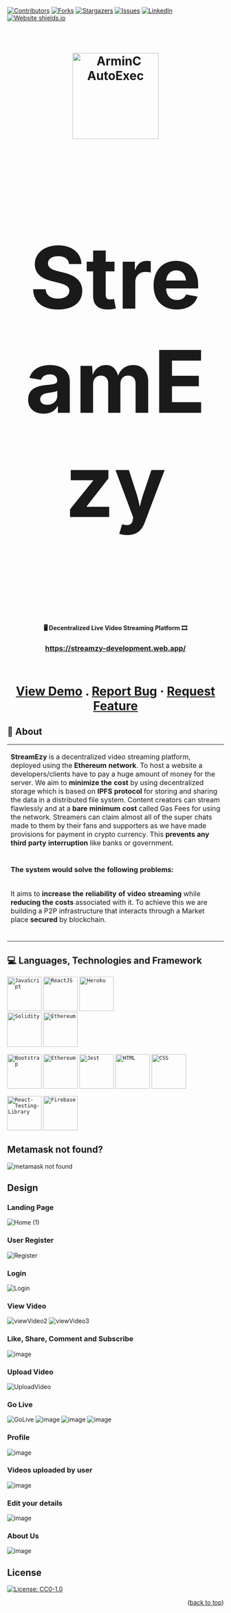 <div id="top"></div>

[![Contributors][contributors-shield]][contributors-url]
[![Forks][forks-shield]][forks-url]
[![Stargazers][stars-shield]][stars-url]
[![Issues][issues-shield]][issues-url]
[![LinkedIn][linkedin-shield]][linkedin-url]
[![Website shields.io](https://img.shields.io/website-up-down-green-red/http/shields.io.svg?style=for-the-badge)](http://shields.io/)



 

<h1 align="center">
  <br>
  <a href="https://github.com/tiwariadarsh/StreamEzy.git"><img src="https://github.com/tiwariadarsh/StreamEzy/blob/main/client/public/logoMain.png" style="width:200px;height:200px;" alt="ArminC AutoExec"></a>
</h1>

<h1 align="center"> <p style="font-size:200px;"> <b> StreamEzy </b> </p> </h1> 

<h4 align="center"> 🖥️ Decentralized Live Video Streaming Platform 🎞️</h4> 
<h3 align="center"><a href='https://streamzy-development.web.app/' target='blank'>https://streamzy-development.web.app/</a></h3>

<h1 align="center">
  <br>
  <a href="https://github.com/tiwariadarsh/StreamEzy">View Demo</a>
  .
    <a href="https://github.com/tiwariadarsh/StreamEzy/issues">Report Bug</a>
    ·
    <a href="https://github.com/tiwariadarsh/StreamEzy/issues">Request Feature</a>
</h1>

## 🤖 About

<table>
<tr>
<td>
  
**StreamEzy** is a decentralized video streaming platform, deployed using
the **Ethereum network**. To host a website a developers/clients have to pay
a huge amount of money for the server. We aim to **minimize the cost** by
using decentralized storage which is based on **IPFS protocol** for storing
and sharing the data in a distributed file system.
Content creators can stream flawlessly and at a **bare minimum cost** called
Gas Fees for using the network. Streamers can claim almost all of the
super chats made to them by their fans and supporters as we have made
provisions for payment in crypto currency. This **prevents any third party
interruption** like banks or government.
  <br>
   <br>
<tr>
  <td>
    <b> The system would solve the following problems:   <br> </b><br>
    
It aims to **increase the reliability of video streaming** while **reducing the
costs** associated with it.
To achieve this we are building a P2P infrastructure that interacts through
      a Market place **secured** by blockchain. 
    <br>
    <br>
  </td>
  </tr>
</td>
</tr>
</table>

## :computer: Languages, Technologies and Framework 
<p align="left">

<code><img height="80" src="https://www.disenowebwordpress.com/wp-content/uploads/2018/08/animationJS.gif" title="JavaScript"></code>
  <code><img height="80" src="https://revelry.co/wp-content/uploads/2019/05/react-native-UX-design.gif" title="ReactJS"></code>
<code><img height="80" src="https://cdn.dribbble.com/users/2364/screenshots/2679711/kafka-video.gif" title="Heroku"> </code>
  <code><img height="80" src="https://upload.wikimedia.org/wikipedia/commons/thumb/9/98/Solidity_logo.svg/1200px-Solidity_logo.svg.png" title="Solidity"></code>
  <code><img height="80" src="https://c.tenor.com/7VzBpq5zYR8AAAAd/eth.gif" title="Ethereum"></code>
   </p>
  <p align="left">
   <code><img height="80" src="https://upload.wikimedia.org/wikipedia/commons/thumb/b/b2/Bootstrap_logo.svg/2560px-Bootstrap_logo.svg.png" title="Bootstrap"></code> 
   <code><img height="80" src="https://cdn.dribbble.com/users/2574702/screenshots/6702374/metamask.gif" title="Ethereum"></code>
  <code><img height="80" src="https://nx.dev/documentation/latest/shared/jest-logo.png" title="Jest"></code>
<code><img height="80" src="https://user-images.githubusercontent.com/62543734/116005354-27b2e100-a624-11eb-813b-2e9a28381243.png" title="HTML"></code> 
<code><img height="80" src="https://user-images.githubusercontent.com/62543734/116005361-2e415880-a624-11eb-836e-a9bcb03ba82d.png" title="CSS"></code>  
   </p>
  <p align="left">
  <code><img height="80" src="https://c.tenor.com/0lTLZKwxmjQAAAAC/octopus-cute.gif" title="React-Testing-Library"></code>
  <code><img height="80" src="https://i.pinimg.com/originals/74/50/14/74501403f53a5ed702543483addd5e21.gif" title="Firebase"></code>
 </p>
 
 ##  Metamask not found?
 ![metamask not found](https://user-images.githubusercontent.com/62543734/143604212-5be55a63-8628-4d07-b10f-a575c771a274.gif)

 
## Design
### Landing Page
![Home (1)](https://user-images.githubusercontent.com/57039707/143573758-44d0972e-db11-4dc8-8ba3-6d5727034e60.JPG)


### User Register
![Register](https://user-images.githubusercontent.com/57039707/143573949-b75c5c10-55a6-4d7c-af2a-457df9efba63.JPG)

### Login

![Login](https://user-images.githubusercontent.com/57039707/143574274-2c411af4-bc59-468f-a3da-2cd3a4826c36.JPG)

### View Video

![viewVideo2](https://user-images.githubusercontent.com/57039707/143578860-0aaf5b41-eaab-484d-8bfd-123162ad2236.JPG)
![viewVideo3](https://user-images.githubusercontent.com/57039707/143578932-d3359de5-db57-470f-be3c-118f0d13a4c7.JPG)


### Like, Share, Comment and Subscribe

![image](https://user-images.githubusercontent.com/57039707/143575723-55525e1f-dadf-4bc4-bea0-db8a558538e1.png)


### Upload Video

![UploadVideo](https://user-images.githubusercontent.com/57039707/143574456-dcda83cc-d850-4c33-aaab-e7fc0bc09032.JPG)


### Go Live

![GoLive](https://user-images.githubusercontent.com/57039707/143574519-aebb11b1-079d-4c65-aad4-52722a31483e.JPG)
![image](https://user-images.githubusercontent.com/57039707/143574622-ebbd51c5-8d56-497f-ba8b-a0e5a489613e.png)
![image](https://user-images.githubusercontent.com/57039707/143574759-dafc2435-57d4-4f7f-aefe-36ee73fdf2f5.png)
![image](https://user-images.githubusercontent.com/57039707/143578060-bffbd92d-626f-437f-bb46-31b5e921ebc6.png)



### Profile

![image](https://user-images.githubusercontent.com/57039707/143575275-74fba285-0b45-4e51-bd6e-87ea8b8091b3.png)


### Videos uploaded by user

![image](https://user-images.githubusercontent.com/57039707/143575455-a3b47adb-2cee-4078-bd68-16b8f7359f09.png)

### Edit your details

![image](https://user-images.githubusercontent.com/57039707/143577269-0ef51656-b352-4c4f-914d-b45c91c71b4b.png)



### About Us
![image](https://user-images.githubusercontent.com/57039707/143577586-996b9353-8abc-44b1-a182-b8821bd46a06.png)


## License
[![License: CC0-1.0](https://img.shields.io/badge/License-CC0%201.0-lightgrey.svg)](https://tldrlegal.com/license/creative-commons-cc0-1.0-universal)

<p align="right">(<a href="#top">back to top</a>)</p>

[contributors-shield]: https://img.shields.io/github/contributors/tiwariadarsh/StreamEzy.svg?style=for-the-badge
[contributors-url]:  https://github.com/tiwariadarsh/StreamEzy/graphs/contributors
[forks-shield]: 	https://img.shields.io/github/forks/tiwariadarsh/StreamEzy.svg?style=for-the-badge
[forks-url]: https://github.com/tiwariadarsh/StreamEzy/
[stars-shield]: https://img.shields.io/github/stars/tiwariadarsh/StreamEzy.svg?style=for-the-badge
[stars-url]:  https://github.com/tiwariadarsh/StreamEzy/stargazers
[issues-shield]: https://img.shields.io/github/issues/tiwariadarsh/StreamEzy.svg?style=for-the-badge
[issues-url]: https://github.com/tiwariadarsh/StreamEzy/issues
[license-shield]: https://img.shields.io/github/license/tiwariadarsh/StreamEzy?style=for-the-badge
[license-url]: https://github.com/tiwariadarsh/StreamEzy/blob/master/LICENSE.txt
[linkedin-shield]: https://img.shields.io/badge/-LinkedIn-black.svg?style=for-the-badge&logo=linkedin&colorB=555
[linkedin-url]:https://www.linkedin.com/in/rathin-r-3bb5341ba/
